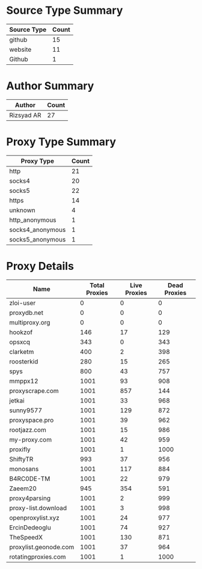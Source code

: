 # Source Type Summary

| Source Type | Count |
|-------------|-------|
| github | 15 |
| website | 11 |
| Github | 1 |


# Author Summary

| Author | Count |
|--------|-------|
| Rizsyad AR | 27 |


# Proxy Type Summary

| Proxy Type | Count |
|------------|-------|
| http | 21 |
| socks4 | 20 |
| socks5 | 22 |
| https | 14 |
| unknown | 4 |
| http_anonymous | 1 |
| socks4_anonymous | 1 |
| socks5_anonymous | 1 |


# Proxy Details

| Name | Total Proxies | Live Proxies | Dead Proxies |
|------|---------------|--------------|---------------|
| zloi-user | 0 | 0 | 0 |
| proxydb.net | 0 | 0 | 0 |
| multiproxy.org | 0 | 0 | 0 |
| hookzof | 146 | 17 | 129 |
| opsxcq | 343 | 0 | 343 |
| clarketm | 400 | 2 | 398 |
| roosterkid | 280 | 15 | 265 |
| spys | 800 | 43 | 757 |
| mmppx12 | 1001 | 93 | 908 |
| proxyscrape.com | 1001 | 857 | 144 |
| jetkai | 1001 | 33 | 968 |
| sunny9577 | 1001 | 129 | 872 |
| proxyspace.pro | 1001 | 39 | 962 |
| rootjazz.com | 1001 | 15 | 986 |
| my-proxy.com | 1001 | 42 | 959 |
| proxifly | 1001 | 1 | 1000 |
| ShiftyTR | 993 | 37 | 956 |
| monosans | 1001 | 117 | 884 |
| B4RC0DE-TM | 1001 | 22 | 979 |
| Zaeem20 | 945 | 354 | 591 |
| proxy4parsing | 1001 | 2 | 999 |
| proxy-list.download | 1001 | 3 | 998 |
| openproxylist.xyz | 1001 | 24 | 977 |
| ErcinDedeoglu | 1001 | 74 | 927 |
| TheSpeedX | 1001 | 130 | 871 |
| proxylist.geonode.com | 1001 | 37 | 964 |
| rotatingproxies.com | 1001 | 1 | 1000 |

